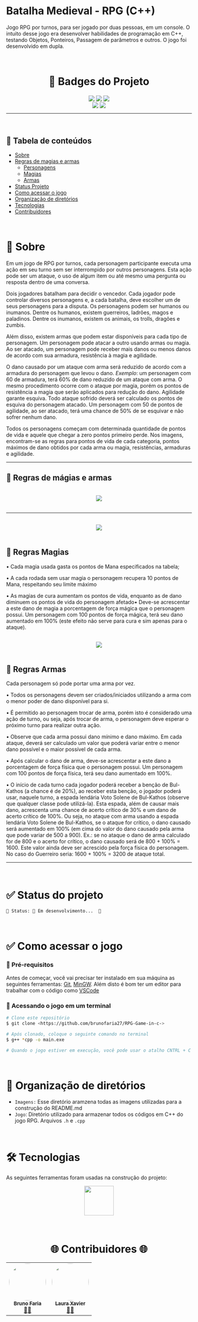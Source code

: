 # Batalha Medieval - RPG (C++)

Jogo RPG por turnos, para ser jogado por duas pessoas, em um console. O intuito desse jogo era desenvolver habilidades de programação
em C++, testando Objetos, Ponteiros, Passagem de parâmetros e outros. O jogo foi desenvolvido em dupla.

<!--                                                                                -->

<br/>

<h1 align="center">📜 Badges do Projeto </h1>

<div align="center"> 
<img align="center" src="https://img.shields.io/badge/Linguagem-C%2B%2B-blue"/>
<img align="center" src="https://img.shields.io/badge/Vers%C3%A3o-1.4-green"/>
<img align="center" src="https://img.shields.io/badge/Software-VSCode-blue"/>
</div>

<div align="center"> 
<a href="https://github.com/mit018"><img align="center" src="https://img.shields.io/badge/GitHub-Laura%20Xavier-ff69b4"/></a>
<a href="https://github.com/brunofaria27"><img align="center" src="https://img.shields.io/badge/GitHub-Bruno%20Faria-ff69b4"/></a>
</div>

----

<!--                                                                                -->

<br/>

## 📑 Tabela de conteúdos

<!--ts-->
   * [Sobre](#Sobre)
   * [Regras de magias e armas](#regras)
      * [Personagens](#personagens)
      * [Magias](#magias)
      * [Armas](#armas)
   * [Status Projeto](#status)
   * [Como acessar o jogo](#tecnologias)
   * [Organização de diretórios](#dire)
   * [Tecnologias](#tecno)
   * [Contribuidores](#contri)
<!--te-->

<!--                                                                                -->

<br/>

<div id="sobre"></div>

# 🔔 Sobre
Em um jogo de RPG por turnos, cada personagem participante executa uma ação em seu turno sem ser interrompido por outros personagens. Esta ação pode ser um ataque, o uso de algum item ou até mesmo uma pergunta ou resposta dentro de uma conversa. 

Dois jogadores batalham para decidir o vencedor. Cada jogador pode controlar diversos 
personagens e, a cada batalha, deve escolher um de seus personagens para a disputa. 
Os personagens podem ser humanos ou inumanos. Dentre os humanos, existem guerreiros, 
ladrões, magos e paladinos. Dentre os inumanos, existem os animais, os trolls, dragões e zumbis.

Além disso, existem armas que podem estar disponíveis para cada tipo de personagem. Um 
personagem pode atacar a outro usando armas ou magia. Ao ser atacado, um personagem 
pode receber mais danos ou menos danos de acordo com sua armadura, resistência à magia e agilidade. 

O dano causado por um ataque com arma será reduzido de acordo com a armadura do 
personagem que levou o dano. *Exemplo*: um personagem com 60 de armadura, terá 60% de dano reduzido de um ataque com arma. O mesmo procedimento ocorre com o ataque por magia, porém os pontos de resistência a magia que serão aplicados para redução do dano. Agilidade garante esquiva. Todo ataque sofrido deverá ser calculado os pontos de esquiva do personagem atacado. Um personagem com 50 de pontos de agilidade, ao ser atacado, terá uma chance de 50% de se esquivar e não sofrer nenhum dano.

Todos os personagens começam com determinada quantidade de pontos de vida e 
aquele que chegar a zero pontos primeiro perde.
Nos imagens, encontram-se as regras para pontos de vida de cada categoria, pontos máximos de dano obtidos por cada arma ou magia, resistências, armaduras e agilidade. 

-----

<!--                                                                                -->

<div id="regras"></div>

## 🚩 Regras de mágias e armas

<br/>

<div id="personagens"></div>

<div align="center"> 
<img align="center" src="Imagens/Personagens.jpeg"/>
</div>

<br/>

-----

<br/>

<div id="magias"></div>

<div align="center"> 
<img align="center" src="Imagens/Magias.jpeg"/>
</div>

<br/>

## 📝 Regras Magias
• Cada magia usada gasta os pontos de Mana especificados na tabela;

• A cada rodada sem usar magia o personagem recupera 10 pontos de Mana, respeitando seu limite máximo

• As magias de cura aumentam os pontos de vida, enquanto as de dano diminuem os pontos de vida do personagem afetado• Deve-se acrescentar a este dano de magia a porcentagem de força mágica que o personagem possui. Um personagem com 100 pontos de força
mágica, terá seu dano aumentado em 100% (este efeito não serve para cura e sim apenas para o ataque).

<br/>

<div id="armas"></div>

<div align="center"> 
<img align="center" src="Imagens/Armas.jpeg"/>
</div>

<br/>

## 📝 Regras Armas
Cada personagem só pode portar uma arma por vez.

• Todos os personagens devem ser criados/iniciados utilizando a arma com o menor poder de dano disponível para si.

• É permitido ao personagem trocar de arma, porém isto é considerado uma ação de turno, ou seja, após trocar de arma, o personagem deve esperar o próximo turno para realizar outra ação.

• Observe que cada arma possui dano mínimo e dano máximo. Em cada ataque, deverá ser calculado um valor que poderá variar entre o menor dano
possível e o maior possível de cada arma.

• Após calcular o dano de arma, deve-se acrescentar a este dano a porcentagem de força física que o personagem possui. Um personagem com 100 pontos de força física, terá seu dano aumentado em 100%. 

• O início de cada turno cada jogador poderá receber a benção de Bul-Kathos (a chance é de 20%), ao receber esta benção, o jogador poderá usar, 
naquele turno, a espada lendária Voto Solene de Bul-Kathos (observe que qualquer classe pode utilizá-la). Esta espada, além de causar mais dano, 
acrescenta uma chance de acerto crítico de 30% e um dano de acerto crítico de 100%. Ou seja, no ataque com arma usando a espada lendária Voto 
Solene de Bul-Kathos, se o ataque for crítico, o dano causado será aumentado em 100% (em cima do valor do dano causado pela arma que pode 
variar de 500 a 900). Ex.: se no ataque o dano de arma calculado for de 800 e o acerto for crítico, o dano causado será de 800 + 100% = 1600. Este 
valor ainda deve ser acrescido pela força física do personagem. No caso do Guerreiro seria: 1600 + 100% = 3200 de ataque total.

------

<!--                                                                                -->

<br/>

<div id="status"></div>

# ✅ Status do projeto

	🚧 Status: 🚀 Em desenvolvimento...  🚧

<!--                                                                                -->

<br/>

<div id="acesso"></div>

# ✅ Como acessar o jogo

### 📁 Pré-requisitos

Antes de começar, você vai precisar ter instalado em sua máquina as seguintes ferramentas: [Git](https://git-scm.com), [MinGW](http://mingw-w64.org/doku.php). 
Além disto é bom ter um editor para trabalhar com o código como [VSCode](https://code.visualstudio.com/)

### 🎲 Acessando o jogo em um terminal

```bash
# Clone este repositório
$ git clone <https://github.com/brunofaria27/RPG-Game-in-c->

# Após clonado, coloque o seguinte comando no terminal
$ g++ *cpp -o main.exe

# Quando o jogo estiver em execução, você pode usar o atalho CNTRL + C para parar a execução ou utilizar a própria interface do jogo, aproveite e divirta-se.
```
<!--                                                                                -->

<br/>

<div id="dire"></div>

# 📁 Organização de diretórios

- `Imagens:` Esse diretório aramzena todas as imagens utilizadas para a construção do README.md
- `Jogo`: Diretório utilizado para armazenar todos os códigos em C++ do jogo RPG. Arquivos `.h` e `.cpp`

<!--                                                                                -->

<br/>

<div id="tecno"></div>

# 🛠 Tecnologias

As seguintes ferramentas foram usadas na construção do projeto:

<div align="center"> 
<a href="https://docs.microsoft.com/pt-br/cpp/cpp/?view=msvc-160"><img align="center" src="Imagens/c.png" width="80px" hegth="80px"/></a>
</div>

<!--                                                                                -->
<br/>
<br/>

<div id="contri"></div>

<h1 align="center"><strong>🌐 Contribuidores 🌐</strong></h1>
<table align="center">
  <tr>
    <td align="center"><a href="https://www.linkedin.com/in/bruno-faria-696b88208/"><img style="border-radius: 50%;" src="Imagens/bruno.jpg" width="100px;" alt=""/><br /><sub><b>Bruno Faria</b></sub></a><br /><a href="https://github.com/brunofaria27" title="GitHub">👨‍🚀</a></td>
    <td align="center"><a href="https://www.linkedin.com/in/laura-xavier-061815208/"><img style="border-radius: 50%;" src="Imagens/Laura.jpg" width="100px;" alt=""/><br /><sub><b>Laura Xavier</b></sub></a><br /><a href="https://github.com/mit018" title="GitHub">👨‍🚀</a></td>
  </tr>
</table>